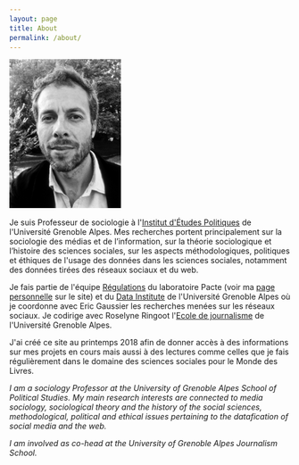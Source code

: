 ```yaml
---
layout: page
title: About
permalink: /about/
---
```


<img src="/img/27092013-IMG_1487-N&B-light.jpeg" width="200px">

Je suis Professeur de sociologie à l'[Institut d'Études Politiques](http://www.sciencespo-grenoble.fr/) de l'Université Grenoble Alpes. Mes recherches portent principalement sur la sociologie des médias et de l’information, sur la théorie sociologique et l’histoire des sciences sociales, sur les aspects méthodologiques, politiques et éthiques de l'usage des données dans les sciences sociales, notamment des données tirées des réseaux sociaux et du web.

Je fais partie de l'équipe [Régulations](https://www.pacte-grenoble.fr/page/regulations) du laboratoire Pacte (voir ma [page personnelle](https://www.pacte-grenoble.fr/membres/gilles-bastin) sur le site) et du [Data Institute](https://data-institute.univ-grenoble-alpes.fr/) de l'Université Grenoble Alpes où je coordonne avec Eric Gaussier les recherches menées sur les réseaux sociaux. Je codirige avec Roselyne Ringoot l'[Ecole de journalisme](http://wwww.ejdg.fr) de l'Université Grenoble Alpes.

J'ai créé ce site au printemps 2018 afin de donner accès à des informations sur mes projets en cours mais aussi à des lectures comme celles que je fais régulièrement dans le domaine des sciences sociales pour le Monde des Livres.

<i>I am a sociology Professor at the University of Grenoble Alpes School of Political Studies. My main research interests are connected to media sociology, sociological theory and the history of the social sciences, methodological, political and ethical issues pertaining to the datafication of social media and the web.</i>

<i>I am involved as co-head at the University of Grenoble Alpes Journalism School.</i>
